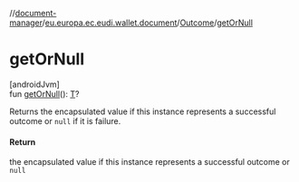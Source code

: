 //[document-manager](../../../index.md)/[eu.europa.ec.eudi.wallet.document](../index.md)/[Outcome](index.md)/[getOrNull](get-or-null.md)

# getOrNull

[androidJvm]\
fun [getOrNull](get-or-null.md)(): [T](index.md)?

Returns the encapsulated value if this instance represents a successful outcome or `null` if it is
failure.

#### Return

the encapsulated value if this instance represents a successful outcome or `null`
